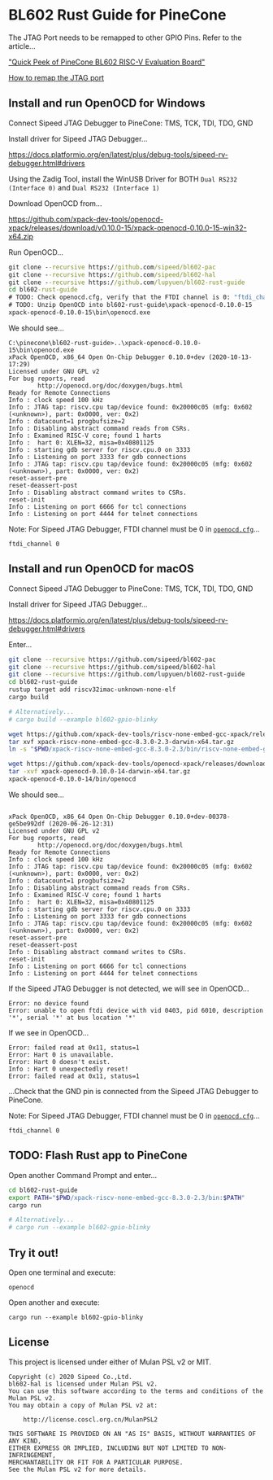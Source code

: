 ﻿# BL602 Rust Guide for PineCone

The JTAG Port needs to be remapped to other GPIO Pins. Refer to the article...

["Quick Peek of PineCone BL602 RISC-V Evaluation Board"](https://lupyuen.github.io/articles/pinecone)

[How to remap the JTAG port](https://github.com/lupyuen/bl_iot_sdk/releases/tag/v0.0.4)

## Install and run OpenOCD for Windows

Connect Sipeed JTAG Debugger to PineCone: TMS, TCK, TDI, TDO, GND 

Install driver for Sipeed JTAG Debugger...

https://docs.platformio.org/en/latest/plus/debug-tools/sipeed-rv-debugger.html#drivers

Using the Zadig Tool, install the WinUSB Driver for BOTH `Dual RS232 (Interface 0)` and `Dual RS232 (Interface 1)`

Download OpenOCD from...

https://github.com/xpack-dev-tools/openocd-xpack/releases/download/v0.10.0-15/xpack-openocd-0.10.0-15-win32-x64.zip

Run OpenOCD...

```cmd
git clone --recursive https://github.com/sipeed/bl602-pac
git clone --recursive https://github.com/sipeed/bl602-hal
git clone --recursive https://github.com/lupyuen/bl602-rust-guide
cd bl602-rust-guide
# TODO: Check openocd.cfg, verify that the FTDI channel is 0: "ftdi_channel 0"
# TODO: Unzip OpenOCD into bl602-rust-guide\xpack-openocd-0.10.0-15
xpack-openocd-0.10.0-15\bin\openocd.exe
```

We should see...

```
C:\pinecone\bl602-rust-guide>..\xpack-openocd-0.10.0-15\bin\openocd.exe
xPack OpenOCD, x86_64 Open On-Chip Debugger 0.10.0+dev (2020-10-13-17:29)
Licensed under GNU GPL v2
For bug reports, read
        http://openocd.org/doc/doxygen/bugs.html
Ready for Remote Connections
Info : clock speed 100 kHz
Info : JTAG tap: riscv.cpu tap/device found: 0x20000c05 (mfg: 0x602 (<unknown>), part: 0x0000, ver: 0x2)
Info : datacount=1 progbufsize=2
Info : Disabling abstract command reads from CSRs.
Info : Examined RISC-V core; found 1 harts
Info :  hart 0: XLEN=32, misa=0x40801125
Info : starting gdb server for riscv.cpu.0 on 3333
Info : Listening on port 3333 for gdb connections
Info : JTAG tap: riscv.cpu tap/device found: 0x20000c05 (mfg: 0x602 (<unknown>), part: 0x0000, ver: 0x2)
reset-assert-pre
reset-deassert-post
Info : Disabling abstract command writes to CSRs.
reset-init
Info : Listening on port 6666 for tcl connections
Info : Listening on port 4444 for telnet connections
```

Note: For Sipeed JTAG Debugger, FTDI channel must be 0 in [`openocd.cfg`](openocd.cfg)...

```
ftdi_channel 0
```

## Install and run OpenOCD for macOS

Connect Sipeed JTAG Debugger to PineCone: TMS, TCK, TDI, TDO, GND 

Install driver for Sipeed JTAG Debugger...

https://docs.platformio.org/en/latest/plus/debug-tools/sipeed-rv-debugger.html#drivers

Enter...

```bash
git clone --recursive https://github.com/sipeed/bl602-pac
git clone --recursive https://github.com/sipeed/bl602-hal
git clone --recursive https://github.com/lupyuen/bl602-rust-guide
cd bl602-rust-guide
rustup target add riscv32imac-unknown-none-elf
cargo build

# Alternatively...
# cargo build --example bl602-gpio-blinky

wget https://github.com/xpack-dev-tools/riscv-none-embed-gcc-xpack/releases/download/v8.3.0-2.3/xpack-riscv-none-embed-gcc-8.3.0-2.3-darwin-x64.tar.gz
tar xvf xpack-riscv-none-embed-gcc-8.3.0-2.3-darwin-x64.tar.gz
ln -s "$PWD/xpack-riscv-none-embed-gcc-8.3.0-2.3/bin/riscv-none-embed-gdb" "$PWD/xpack-riscv-none-embed-gcc-8.3.0-2.3/bin/riscv64-unknown-elf-gdb"

wget https://github.com/xpack-dev-tools/openocd-xpack/releases/download/v0.10.0-14/xpack-openocd-0.10.0-14-darwin-x64.tar.gz
tar -xvf xpack-openocd-0.10.0-14-darwin-x64.tar.gz
xpack-openocd-0.10.0-14/bin/openocd
```

We should see...

```

xPack OpenOCD, x86_64 Open On-Chip Debugger 0.10.0+dev-00378-ge5be992df (2020-06-26-12:31)
Licensed under GNU GPL v2
For bug reports, read
        http://openocd.org/doc/doxygen/bugs.html
Ready for Remote Connections
Info : clock speed 100 kHz
Info : JTAG tap: riscv.cpu tap/device found: 0x20000c05 (mfg: 0x602 (<unknown>), part: 0x0000, ver: 0x2)
Info : datacount=1 progbufsize=2
Info : Disabling abstract command reads from CSRs.
Info : Examined RISC-V core; found 1 harts
Info :  hart 0: XLEN=32, misa=0x40801125
Info : starting gdb server for riscv.cpu.0 on 3333
Info : Listening on port 3333 for gdb connections
Info : JTAG tap: riscv.cpu tap/device found: 0x20000c05 (mfg: 0x602 (<unknown>), part: 0x0000, ver: 0x2)
reset-assert-pre
reset-deassert-post
Info : Disabling abstract command writes to CSRs.
reset-init
Info : Listening on port 6666 for tcl connections
Info : Listening on port 4444 for telnet connections
```

If the Sipeed JTAG Debugger is not detected, we will see in OpenOCD...

```
Error: no device found
Error: unable to open ftdi device with vid 0403, pid 6010, description '*', serial '*' at bus location '*'
```

If we see in OpenOCD...

```
Error: failed read at 0x11, status=1
Error: Hart 0 is unavailable.
Error: Hart 0 doesn't exist.
Info : Hart 0 unexpectedly reset!
Error: failed read at 0x11, status=1
```

...Check that the GND pin is connected from the Sipeed JTAG Debugger to PineCone.

Note: For Sipeed JTAG Debugger, FTDI channel must be 0 in [`openocd.cfg`](openocd.cfg)...

```
ftdi_channel 0
```

## TODO: Flash Rust app to PineCone

Open another Command Prompt and enter...

```bash
cd bl602-rust-guide
export PATH="$PWD/xpack-riscv-none-embed-gcc-8.3.0-2.3/bin:$PATH"
cargo run

# Alternatively...
# cargo run --example bl602-gpio-blinky
```

## Try it out!

Open one terminal and execute:

```
openocd
```

Open another and execute:

```
cargo run --example bl602-gpio-blinky
```
## License

This project is licensed under either of Mulan PSL v2 or MIT.

```
Copyright (c) 2020 Sipeed Co.,Ltd.
bl602-hal is licensed under Mulan PSL v2.
You can use this software according to the terms and conditions of the Mulan PSL v2.
You may obtain a copy of Mulan PSL v2 at:

    http://license.coscl.org.cn/MulanPSL2

THIS SOFTWARE IS PROVIDED ON AN "AS IS" BASIS, WITHOUT WARRANTIES OF ANY KIND,
EITHER EXPRESS OR IMPLIED, INCLUDING BUT NOT LIMITED TO NON-INFRINGEMENT,
MERCHANTABILITY OR FIT FOR A PARTICULAR PURPOSE.
See the Mulan PSL v2 for more details.
```
